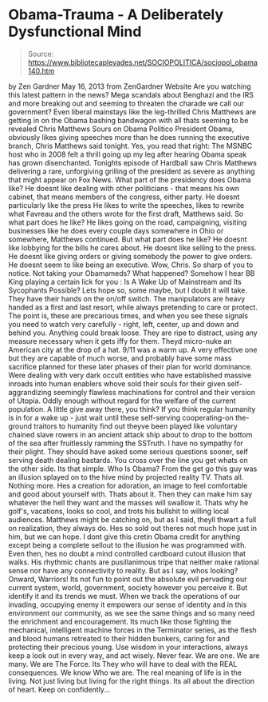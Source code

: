 # Obama-Trauma - A Deliberately Dysfunctional Mind

> Source: https://www.bibliotecapleyades.net/SOCIOPOLITICA/sociopol_obama140.htm

by Zen Gardner
May 16, 2013
from
ZenGardner Website
Are you watching this latest pattern in the news?
Mega scandals about Benghazi and the IRS and
more breaking out and seeming to threaten the charade we call our
government? Even liberal mainstays like the leg-thrilled Chris Matthews
are getting in on the Obama bashing bandwagon with all thats seeming to be
revealed
Chris Matthews Sours on Obama
Politico
President Obama,
obviously likes giving speeches more than he does running
the executive branch, Chris Matthews said tonight.
Yes, you read that right:
The MSNBC host who in 2008 felt a thrill going up
my leg after hearing Obama speak has grown disenchanted.
Tonights episode
of Hardball saw Chris Matthews delivering a rare, unforgiving grilling of the
president as severe as anything that might appear on Fox News.
What part of the presidency does Obama
like?
He doesnt like dealing with other politicians - that means his
own cabinet, that means members of the congress, either party. He
doesnt particularly like the press
He likes to write the speeches,
likes to rewrite what Favreau and the others wrote for the first draft,
Matthews said.
So what part does he like? He likes going
on the road, campaigning, visiting businesses like he does every couple
days somewhere in Ohio or somewhere, Matthews continued.
But what part does he like? He doesnt like
lobbying for the bills he cares about. He doesnt like selling to the
press. He doesnt like giving orders or giving somebody the power to
give orders.
He doesnt seem to like being an executive.
Wow, Chris. So sharp of you to notice.
Not
taking your Obamameds? What happened? Somehow I hear BB King playing a
certain lick for you
:
Is A Wake Up of Mainstream
and Its Sycophants Possible?
Lets hope so, some maybe, but I doubt it will take.
They have their hands
on the on/off switch. The manipulators are heavy handed as a first and last
resort, while always pretending to care or protect. The point is, these are
precarious times, and when you see these signals you need to watch very
carefully - right, left, center, up and down
and behind you.
Anything could break loose.
They are ripe to distract, using any measure necessary when it gets iffy for
them. Theyd micro-nuke an American city at the drop of a hat.
9/11 was a
warm up. A very effective one but they are capable of much worse, and
probably have some mass sacrifice planned for these later phases of their
plan for world dominance.
Were dealing with very dark occult entities who
have established massive inroads into human enablers whove sold their souls
for their given self-aggrandizing seemingly flawless machinations for
control and their version of Utopia.
Oddly enough without regard for the welfare of the current population. A
little give away there, you think?
If you think regular humanity is in for a wake up - just wait until these
self-serving cooperating-on the-ground traitors to humanity find out theyve
been played like voluntary chained slave rowers in an ancient attack ship
about to drop to the bottom of the sea after fruitlessly ramming the SSTruth.
I have no sympathy for their plight. They should have asked some serious
questions sooner, self serving death dealing bastards. You cross over the
line you get whats on the other side.
Its that simple.
Who Is Obama?
From the get go this guy was an illusion splayed on to the hive mind by
projected reality TV. Thats all. Nothing more.
Hes a creation for
adoration, an image to feel comfortable and good about yourself with. Thats
about it. Then they can make him say whatever the hell they want and the
masses will swallow it.
Thats why he golf's, vacations, looks so cool, and trots his bullshit to
willing local audiences. Matthews might be catching on, but as I said,
theyll thwart a full on realization, they always do.
Hes so sold out
theres not much hope just in him, but we can hope.
I dont give this cretin Obama credit for anything except being a
complete sellout to the illusion he was programmed with. Even then, hes no
doubt a mind controlled cardboard cutout illusion that walks.
His rhythmic
chants are pusillanimous tripe that neither make rational sense nor have any
connectivity to reality.
But as I say, whos looking?
Onward, Warriors!
Its not fun to point out the absolute evil pervading our current system,
world, government, society
however you perceive it.
But identify it and its
trends we must. When we track the operations of our invading, occupying
enemy it empowers our sense of identity and in this environment our
community, as we see the same things and so many need the enrichment and
encouragement.
Its much like those fighting the mechanical, intelligent machine forces
in the Terminator series, as the flesh and blood humans retreated to their
hidden bunkers, caring for and protecting their precious young.
Use wisdom in your interactions, always keep a look out in every way, and
act wisely.
Never fear.
We are one. We are many. We are The Force.
Its They who will have to deal with the REAL consequences.
We know Who we are.
The real meaning of life is in the living. Not just living
but living for
the right things. Its all about the direction of heart.
Keep on confidently...
